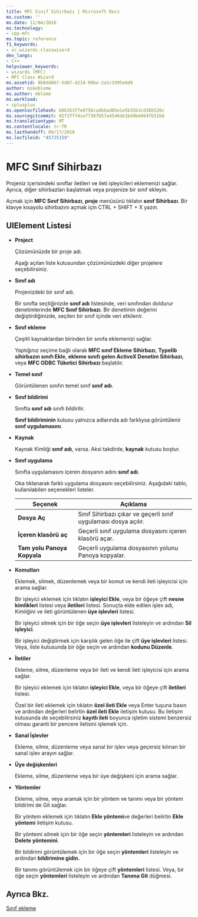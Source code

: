 ```yaml
---
title: MFC Sınıf Sihirbazı | Microsoft Docs
ms.custom: ''
ms.date: 11/04/2016
ms.technology:
- cpp-mfc
ms.topic: reference
f1_keywords:
- vc.wizards.classwizard
dev_langs:
- C++
helpviewer_keywords:
- wizards (MFC)
- MFC Class Wizard
ms.assetid: 8b0dd867-5d07-4214-99be-2a1c1995e6d9
author: mikeblome
ms.author: mblome
ms.workload:
- cplusplus
ms.openlocfilehash: b06353f7e0756cadb6ad05e1e5b35b3cd36b526c
ms.sourcegitcommit: 92f2fff4ce77387b57a4546de1bd4bd464fb51b6
ms.translationtype: MT
ms.contentlocale: tr-TR
ms.lasthandoff: 09/17/2018
ms.locfileid: "45725159"
---
```

# <a name="mfc-class-wizard"></a>MFC Sınıf Sihirbazı
Projeniz içerisindeki sınıflar iletileri ve ileti işleyicileri eklemenizi sağlar. Ayrıca, diğer sihirbazları başlatmak veya projenize bir sınıf ekleyin.  
  
 Açmak için **MFC Sınıf Sihirbazı**, **proje** menüsünü tıklatın **sınıf Sihirbazı**. Bir klavye kısayolu sihirbazını açmak için CTRL + SHIFT + X yazın.  
  
## <a name="uielement-list"></a>UIElement Listesi

- **Project**

   Çözümünüzde bir proje adı.  
  
   Aşağı açılan liste kutusundan çözümünüzdeki diğer projelere seçebilirsiniz.  
  
- **Sınıf adı**

   Projenizdeki bir sınıf adı.  
  
   Bir sınıfta seçtiğinizde **sınıf adı** listesinde, veri sınıfından doldurur denetimlerinde **MFC Sınıf Sihirbazı**. Bir denetimin değerini değiştirdiğinizde, seçilen bir sınıf içinde veri etkilenir.  
  
- **Sınıf ekleme**

   Çeşitli kaynaklardan birinden bir sınıfa eklemenizi sağlar.  
  
   Yaptığınız seçime bağlı olarak **MFC sınıf Ekleme Sihirbazı**, **Typelib sihirbazın sınıfı Ekle**, **ekleme sınıfı gelen ActiveX Denetim Sihirbazı**, veya **MFC ODBC Tüketici Sihirbazı** başlatılır.  
  
- **Temel sınıf**

   Görüntülenen sınıfın temel sınıf **sınıf adı**.  
  
- **Sınıf bildirimi**

   Sınıfta **sınıf adı** sınıfı bildirilir.  
  
   **Sınıf bildiriminin** kutusu yalnızca adlarında adı farklıysa görüntülenir **sınıf uygulamasını**.  
  
- **Kaynak**

   Kaynak Kimliği **sınıf adı**, varsa. Aksi takdirde, **kaynak** kutusu boştur.  
  
- **Sınıf uygulama**

   Sınıfta uygulamasını içeren dosyanın adını **sınıf adı**.  
  
   Oka tıklanarak farklı uygulama dosyasını seçebilirsiniz. Aşağıdaki tablo, kullanılabilen seçenekleri listeler.  
  
   |Seçenek|Açıklama|  
   |------------|-----------------|  
   |**Dosya Aç**|Sınıf Sihirbazı çıkar ve geçerli sınıf uygulaması dosya açılır.|  
   |**İçeren klasörü aç**|Geçerli sınıf uygulama dosyasını içeren klasörü açar.|  
   |**Tam yolu Panoya Kopyala**|Geçerli uygulama dosyasının yolunu Panoya kopyalar.|  
  
- **Komutları**

   Eklemek, silmek, düzenlemek veya bir komut ve kendi ileti işleyicisi için arama sağlar.  
  
   Bir işleyici eklemek için tıklatın **işleyici Ekle**, veya bir öğeye çift **nesne kimlikleri** listesi veya **iletileri** listesi. Sonuçta elde edilen işlev adı, Kimliğini ve ileti görüntülenen **üye işlevleri** listesi.  
  
   Bir işleyici silmek için bir öğe seçin **üye işlevleri** listeleyin ve ardından **Sil işleyici**.  
  
   Bir işleyici değiştirmek için karşılık gelen öğe ile çift **üye işlevleri** listesi. Veya, liste kutusunda bir öğe seçin ve ardından **kodunu Düzenle**.  
  
- **İletiler**

   Ekleme, silme, düzenleme veya bir ileti ve kendi ileti işleyicisi için arama sağlar.  
  
   Bir işleyici eklemek için tıklatın **işleyici Ekle**, veya bir öğeye çift **iletileri** listesi.  
  
   Özel bir ileti eklemek için tıklatın **özel ileti Ekle** veya Enter tuşuna basın ve ardından değerleri belirtin **özel ileti Ekle** iletişim kutusu. Bu iletişim kutusunda de seçebilirsiniz **kayıtlı ileti** boyunca işletim sistemi benzersiz olması garanti bir pencere iletisini işlemek için.  
  
- **Sanal İşlevler**

   Ekleme, silme, düzenleme veya sanal bir işlev veya geçersiz kılınan bir sanal işlev arayın sağlar.  
  
- **Üye değişkenleri**

   Ekleme, silme, düzenleme veya bir üye değişkeni için arama sağlar.  
  
- **Yöntemler**

   Ekleme, silme, veya aramak için bir yöntem ve tanımı veya bir yöntem bildirimi de Git sağlar.  
  
   Bir yöntem eklemek için tıklatın **Ekle yöntemi**ve değerleri belirtin **Ekle yöntemi** iletişim kutusu.  
  
   Bir yöntemi silmek için bir öğe seçin **yöntemleri** listeleyin ve ardından **Delete yöntemini**.  
  
   Bir bildirimi görüntülemek için bir öğe seçin **yöntemleri** listeleyin ve ardından **bildirimine gidin.**  
  
   Bir tanımı görüntülemek için bir öğeye çift **yöntemleri** listesi. Veya, bir öğe seçin **yöntemleri** listeleyin ve ardından **Tanıma Git** düğmesi.  
  
## <a name="see-also"></a>Ayrıca Bkz.  
 [Sınıf ekleme](../../ide/adding-a-class-visual-cpp.md)
